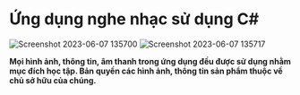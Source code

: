 # Ứng dụng nghe nhạc sử dụng C# 


![Screenshot 2023-06-07 135700](https://github.com/Lamminhtuan/MusicPlayerWinform/assets/79350128/21661e6c-4dec-444a-80c3-bbc491f75057)
![Screenshot 2023-06-07 135717](https://github.com/Lamminhtuan/MusicPlayerWinform/assets/79350128/b27b6fca-35f0-4af7-9c3e-5cee7b72287d)

<b>Mọi hình ảnh, thông tin, âm thanh trong ứng dụng đều được sử dụng nhằm mục đích học tập. Bản quyền các hình ảnh, thông tin sản phẩm thuộc về chủ sở hữu của chúng.</b>
